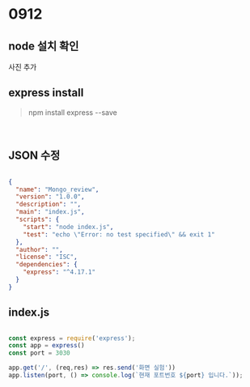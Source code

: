 # 0912
## node 설치 확인
사진 추가 
<br/>

## express install  

>  npm install express --save 

<br/>

## JSON 수정
``` json 

{
  "name": "Mongo_review",
  "version": "1.0.0",
  "description": "",
  "main": "index.js",
  "scripts": {
    "start": "node index.js",
    "test": "echo \"Error: no test specified\" && exit 1"
  },
  "author": "",
  "license": "ISC",
  "dependencies": {
    "express": "^4.17.1"
  }
}

```
## index.js 

``` js

const express = require('express');
const app = express()
const port = 3030

app.get('/', (req,res) => res.send('화면 실험'))
app.listen(port, () => console.log(`현재 포트번호 ${port} 입니다.`));

```


